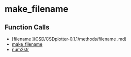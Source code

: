 # make_filename

## Function Calls
- [filename ](CSD/CSDplotter-0.1.1/methods/filename .md)
- [make_filename](CSD/CSDplotter-0.1.1/methods/make_filename.md)
- [num2str](CSD/CSDplotter-0.1.1/methods/num2str.md)
